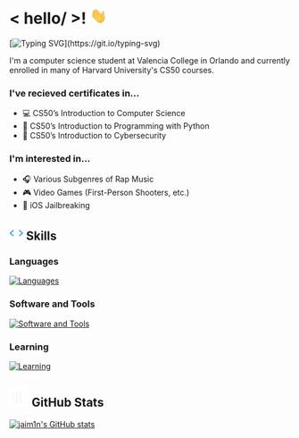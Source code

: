 # < hello/ >! <img src = "assets/wave.gif" width = 30px>
[![Typing SVG](https://readme-typing-svg.demolab.com?font=Fira+Code&duration=2500&pause=500&color=EEEEEE&width=435&lines=my+name+is+jaimin.;i+practice+coding%2C;cybersecurity%2C;and+other+things.)](https://git.io/typing-svg)

I'm a computer science student at Valencia College in Orlando and currently enrolled in many of Harvard University's CS50 courses.

### I've recieved certificates in...
- :computer: CS50’s Introduction to Computer Science
- :snake: CS50’s Introduction to Programming with Python
- :closed_lock_with_key: CS50’s Introduction to Cybersecurity

### I'm interested in...
- :headphones: Various Subgenres of Rap Music
- :video_game: Video Games (First-Person Shooters, etc.)
- :iphone: iOS Jailbreaking

## <img src="assets/skills.gif" width ="25"><b> Skills</b>

### Languages
[![Languages](https://skillicons.dev/icons?i=python,html,md)](https://skillicons.dev)

### Software and Tools
[![Software and Tools](https://skillicons.dev/icons?i=visualstudio,git,kali,ps)](https://skillicons.dev)

### Learning
[![Learning](https://skillicons.dev/icons?i=c,cpp,css,js)](https://skillicons.dev)

## <img src="assets/stats.gif" width="35"><b> GitHub Stats</b>

[![jaim1n's GitHub stats](https://github-readme-stats.vercel.app/api?username=jaim1n)](https://github.com/jaim1n/github-readme-stats)
